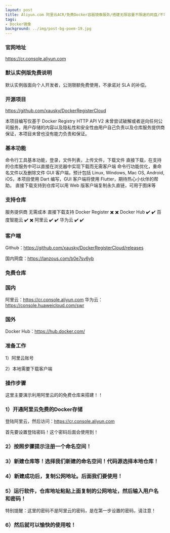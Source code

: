 ```yaml
---
layout: post
title: Aliyun.com 阿里云ACR/免费Docker容器镜像服务/搭建无限容量不限速的网盘/不可直链
tags:
- Docker镜像
background: ../img/post-bg-poem-19.jpg
---
```


### 官网地址
https://cr.console.aliyun.com


### 默认实例版免费说明
默认实例版面向个人开发者，公测限额免费使用，不承诺对 SLA 的补偿。

### 开源项目
https://github.com/xausky/DockerRegisterCloud

本项目编写仅基于 Docker Registry HTTP API V2 未曾尝试破解或者逆向任何公司服务，用户存储的内容以及隐私性和安全性由用户自己负责以及仓库服务提供商保证，本项目未曾也没有能力负责和保证。
 

### 基本功能
命令行工具基本功能，登录，文件列表，上传文件，下载文件
直接下载，在支持的仓库服务中可以直接在浏览器中实现下载而无需客户端
命令行功能优化，重命名文件以及删除文件
GUI 客户端，预计包括 Linux, Windows, Mac OS, Android, iOS，本项目使用 Dart 编写，GUI 客户端将使用 Flutter，期待热心小伙伴的帮助。
直接下载支持到仓库可以用 Web 版客户端复制永久直链，可用于图床等
 

### 支持仓库
服务提供商	无需成本	直接下载支持
Docker Register	✖️	✖️
Docker Hub	✔️	✔️
百度智能云	✔️	✖️
阿里云	✔️	✔️
华为云	✔️	✔️
 

### 客户端
Github：https://github.com/xausky/DockerRegisterCloud/releases

国内网盘：https://lanzous.com/b0e7sv6yb

 

### 免费仓库
### 国内

阿里云：https://cr.console.aliyun.com
华为云：https://console.huaweicloud.com/swr

### 国外
Docker Hub：https://hub.docker.com/


### 准备工作
1）阿里云账号

2）本地需要下载客户端

### 操作步骤
这里主要演示利用阿里云的的免费仓库来搭建！！

### 1）开通阿里云免费的Docker存储

登陆阿里云，然后访问：https://cr.console.aliyun.com

首先要设置登陆密码！这个密码后面会使用到！

### 2）按照步骤提示注册一个命名空间！


### 3）新建仓库等！选择我们新建的命名空间！代码源选择本地仓库！

### 4）新建成功后，复制公网地址。后面我们要使用！

### 5）运行软件，仓库地址粘贴上面复制的公网地址，然后输入用户名 和密码！

特别提醒：这里的密码不是阿里云的密码，是在第一步设置的密码，请注意！

### 6）然后就可以愉快的使用啦！